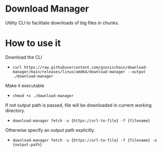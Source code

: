 
# Download Manager

Utility CLI to facilitate downloads of big files in chunks.

# How to use it

Download the CLI 

- `curl https://raw.githubusercontent.com/gnosischain/download-manager/main/releases/linux/amd64/download-manager --output ./download-manager`

Make it executable

- `chmod +x ./download-manager`

If not output path is passed, file will be downloaded in current working directory.

- `download-manager fetch -u {https://url-to-file} -f {filename}`

Otherwise specify an output path explicitly.

- `download-manager fetch -u {https://url-to-file} -f {filename} -o {output-path}`

